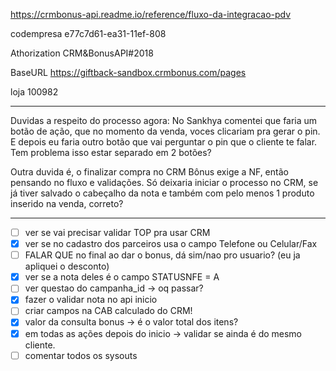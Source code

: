 https://crmbonus-api.readme.io/reference/fluxo-da-integracao-pdv

codempresa
e77c7d61-ea31-11ef-808

Athorization
CRM&BonusAPI#2018

BaseURL
https://giftback-sandbox.crmbonus.com/pages

loja 100982


---

Duvidas a respeito do processo agora:
No Sankhya comentei que faria um botão de ação, que no momento da venda, voces clicariam pra gerar o pin. 
E depois eu faria outro botão que vai perguntar o pin que o cliente te falar. 
Tem problema isso estar separado em 2 botões?

Outra duvida é, o finalizar compra no CRM Bônus exige a NF, então pensando no fluxo e validações.
Só deixaria iniciar o processo no CRM, se já tiver salvado o cabeçalho da nota e também com pelo menos 1 produto inserido na venda, correto?


---

- [ ] ver se vai precisar validar TOP pra usar CRM
- [x] ver se no cadastro dos parceiros usa o campo Telefone ou Celular/Fax
- [ ] FALAR QUE no final ao dar o bonus, dá sim/nao pro usuario? (eu ja apliquei o desconto)
- [x] ver se a nota deles é o campo STATUSNFE = A
- [ ] ver questao do campanha_id → oq passar?
- [x] fazer o validar nota no api inicio
- [ ] criar campos na CAB calculado do CRM!
- [x] valor da consulta bonus → é o valor total dos itens?
- [x] em todas as ações depois do inicio → validar se ainda é do mesmo cliente.
- [ ] comentar todos os sysouts